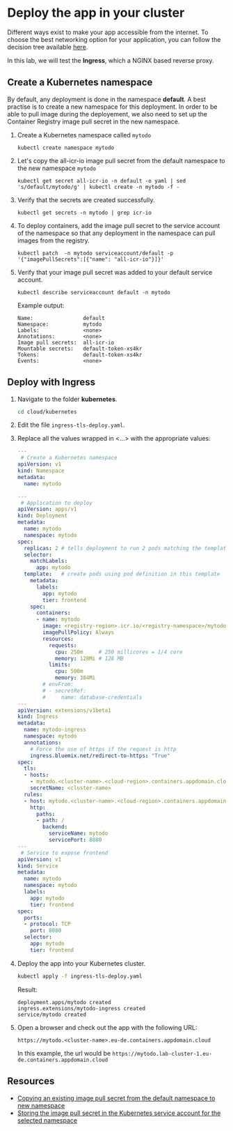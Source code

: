 # Deploy the app in your cluster

Different ways exist to make your app accessible from the internet. To choose the best networking option for your application, you can follow the decision tree available [here](https://cloud.ibm.com/docs/containers?topic=containers-cs_network_planning).

In this lab, we will test the **Ingress**, which a NGINX based reverse proxy.

## Create a Kubernetes namespace

By default, any deployment is done in the namespace **default**. A best practise is to create a new namespace for this deployment. In order to be able to pull image during the deployement, we also need to set up the Container Registry image pull secret in the new namespace.

1. Create a Kubernetes namespace called `mytodo`
    ```
    kubectl create namespace mytodo
    ```

1. Let's copy the all-icr-io image pull secret from the default namespace to the new namespace `mytodo`
    ```
    kubectl get secret all-icr-io -n default -o yaml | sed 's/default/mytodo/g' | kubectl create -n mytodo -f -
    ```

1. Verify that the secrets are created successfully.
    ```
    kubectl get secrets -n mytodo | grep icr-io
    ```

1. To deploy containers, add the image pull secret to the service account of the namespace so that any deployment in the namespace can pull images from the registry.
    ```
    kubectl patch  -n mytodo serviceaccount/default -p '{"imagePullSecrets":[{"name": "all-icr-io"}]}'
    ```

1. Verify that your image pull secret was added to your default service account.
    ```
    kubectl describe serviceaccount default -n mytodo
    ```
    Example output:
    ```
    Name:                default
    Namespace:           mytodo
    Labels:              <none>
    Annotations:         <none>
    Image pull secrets:  all-icr-io
    Mountable secrets:   default-token-xs4kr
    Tokens:              default-token-xs4kr
    Events:              <none>
    ```

## Deploy with Ingress

1. Navigate to the folder **kubernetes**.
    ```sh
    cd cloud/kubernetes
    ```

1. Edit the file `ingress-tls-deploy.yaml`.

1. Replace all the values wrapped in <...> with the appropriate values:
  
    ```yaml
    ---
     # Create a Kubernetes namespace
    apiVersion: v1
    kind: Namespace
    metadata:
      name: mytodo

    ---
     # Application to deploy
    apiVersion: apps/v1
    kind: Deployment
    metadata:
      name: mytodo
      namespace: mytodo
    spec:
      replicas: 2 # tells deployment to run 2 pods matching the template
      selector:
        matchLabels:
          app: mytodo
      template:   # create pods using pod definition in this template
        metadata:
          labels:
            app: mytodo
            tier: frontend
        spec:
          containers:
          - name: mytodo
            image: <registry-region>.icr.io/<registry-namespace>/mytodo-<lastname>:1.0
            imagePullPolicy: Always
            resources:
              requests:
                cpu: 250m     # 250 millicores = 1/4 core
                memory: 128Mi # 128 MB
              limits:
                cpu: 500m
                memory: 384Mi
            # envFrom:
            # - secretRef:
            #     name: database-credentials
    ---
    apiVersion: extensions/v1beta1
    kind: Ingress
    metadata:
      name: mytodo-ingress
      namespace: mytodo
      annotations:
        # Force the use of https if the request is http
        ingress.bluemix.net/redirect-to-https: "True"
    spec:
      tls:
      - hosts:
        - mytodo.<cluster-name>.<cloud-region>.containers.appdomain.cloud
        secretName: <cluster-name>
      rules:
      - host: mytodo.<cluster-name>.<cloud-region>.containers.appdomain.cloud
        http:
          paths:
          - path: /
            backend:
              serviceName: mytodo
              servicePort: 8080
    ---
     # Service to expose frontend
    apiVersion: v1
    kind: Service
    metadata:
      name: mytodo
      namespace: mytodo
      labels:
        app: mytodo
        tier: frontend
    spec:
      ports:
      - protocol: TCP
        port: 8080
      selector:
        app: mytodo
        tier: frontend
    ```

1. Deploy the app into your Kubernetes cluster.
    ```sh
    kubectl apply -f ingress-tls-deploy.yaml
    ```
    Result:
    ```
    deployment.apps/mytodo created
    ingress.extensions/mytodo-ingress created
    service/mytodo created
    ```

1. Open a browser and check out the app with the following URL:
    ```
    https://mytodo.<cluster-name>.eu-de.containers.appdomain.cloud
    ```
    In this example, the url would be ```https://mytodo.lab-cluster-1.eu-de.containers.appdomain.cloud```


## Resources

* [Copying an existing image pull secret from the default namespace to new namespace](https://cloud.ibm.com/docs/containers?topic=containers-registry#copy_imagePullSecret)
* [Storing the image pull secret in the Kubernetes service account for the selected namespace](https://cloud.ibm.com/docs/containers?topic=containers-registry#store_imagePullSecret)